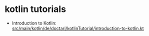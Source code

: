 # kotlin tutorials

- Introduction to Kotlin: [src/main/kotlin/de/doctari/kotlinTutorial/introduction-to-kotlin.kt](https://github.com/doctariDev/kotlin-tutorials/blob/9d6f305e6a7747638b3141f693cc1484f3624fc6/src/main/kotlin/de/doctari/kotlinTutorial/introduction-to-kotlin.kt) 
